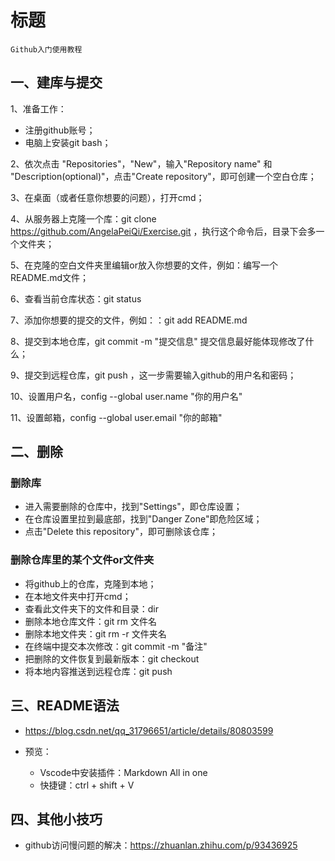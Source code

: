 # 标题
    Github入门使用教程

## 一、建库与提交

1、准备工作： 
* 注册github账号；
* 电脑上安装git bash；
  
2、依次点击 "Repositories"，"New"，输入"Repository name" 和 "Description(optional)"，点击"Create repository"，即可创建一个空白仓库；

3、在桌面（或者任意你想要的问题），打开cmd；

4、从服务器上克隆一个库：git clone https://github.com/AngelaPeiQi/Exercise.git ，执行这个命令后，目录下会多一个文件夹；

5、在克隆的空白文件夹里编辑or放入你想要的文件，例如：编写一个README.md文件；

6、查看当前仓库状态：git status

7、添加你想要的提交的文件，例如：：git add README.md

8、提交到本地仓库，git commit -m "提交信息"  提交信息最好能体现修改了什么；

9、提交到远程仓库，git push ，这一步需要输入github的用户名和密码；

10、设置用户名，config --global user.name "你的用户名"

11、设置邮箱，config --global user.email "你的邮箱"

## 二、删除

### 删除库
* 进入需要删除的仓库中，找到"Settings"，即仓库设置；
* 在仓库设置里拉到最底部，找到"Danger Zone"即危险区域；
* 点击"Delete this repository"，即可删除该仓库；

### 删除仓库里的某个文件or文件夹
* 将github上的仓库，克隆到本地；
* 在本地文件夹中打开cmd；
* 查看此文件夹下的文件和目录：dir
* 删除本地仓库文件：git rm 文件名
* 删除本地文件夹：git rm -r 文件夹名
* 在终端中提交本次修改：git commit -m "备注"
* 把删除的文件恢复到最新版本：git checkout
* 将本地内容推送到远程仓库：git push

## 三、README语法

* https://blog.csdn.net/qq_31796651/article/details/80803599
  
* 预览：
  * Vscode中安装插件：Markdown All in one
  * 快捷键：ctrl + shift + V

## 四、其他小技巧

* github访问慢问题的解决：https://zhuanlan.zhihu.com/p/93436925